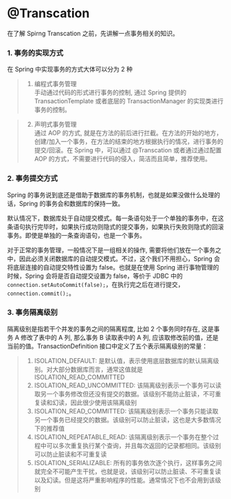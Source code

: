# @Transcation

在了解 Spirng Transcation 之前，先讲解一点事务相关的知识。

### 1. 事务的实现方式
在 Spring 中实现事务的方式大体可以分为 2 种
>1. 编程式事务管理  
手动通过代码的形式进行事务的控制, 通过 Spring 提供的 TransactionTemplate 或者底层的 TransactionManager 的实现类进行事务的控制。

>2. 声明式事务管理  
通过 AOP 的方式, 就是在方法的前后进行拦截。在方法的开始的地方，创建/加入一个事务，在方法的结束的地方根据执行的情况，进行事务的提交/回滚。在 Spring 中，可以通过 @Transcation 或者通过通过配置 AOP 的方式，不需要进行代码的侵入，简洁而且简单，推荐使用。

### 2. 事务提交方式
Spring 的事务说到底还是借助于数据库的事务机制，也就是如果没做什么处理的话，Spring 的事务会和数据库的保持一致。

默认情况下，数据库处于自动提交模式。每一条语句处于一个单独的事务中，在这条语句执行完毕时，如果执行成功则隐式的提交事务，如果执行失败则隐式的回滚事务。即使是单独的一条查询语句，也是一个事务。

对于正常的事务管理，一般情况下是一组相关的操作, 需要将他们放在一个事务之中，因此必须关闭数据库的自动提交模式。不过，这个我们不用担心，Spring 会将底层连接的自动提交特性设置为 false。也就是在使用 Spring 进行事物管理的时候，Spring 会将是否自动提交设置为 false，等价于 JDBC 中的 `connection.setAutoCommit(false);`，在执行完之后在进行提交，`connection.commit();`。

### 3. 事务隔离级别
隔离级别是指若干个并发的事务之间的隔离程度, 比如 2 个事务同时存在, 这是事务 A 修改了表中的 A 列, 那么事务 B 读取表中的 A 列, 应该取修改前的值，还是当前的值。TransactionDefinition 接口中定义了五个表示隔离级别的常量：
>1. ISOLATION_DEFAULT: 是默认值，表示使用底层数据库的默认隔离级别。对大部分数据库而言，通常这值就是 ISOLATION_READ_COMMITTED
>2. ISOLATION_READ_UNCOMMITTED: 该隔离级别表示一个事务可以读取另一个事务修改但还没有提交的数据。该级别不能防止脏读，不可重复读和幻读，因此很少使用该隔离级别
>3. ISOLATION_READ_COMMITTED: 该隔离级别表示一个事务只能读取另一个事务已经提交的数据。该级别可以防止脏读，这也是大多数情况下的推荐值
>4. ISOLATION_REPEATABLE_READ: 该隔离级别表示一个事务在整个过程中可以多次重复执行某个查询，并且每次返回的记录都相同。该级别可以防止脏读和不可重复读
>5. ISOLATION_SERIALIZABLE: 所有的事务依次逐个执行，这样事务之间就完全不可能产生干扰，也就是说，该级别可以防止脏读、不可重复读以及幻读。但是这将严重影响程序的性能。通常情况下也不会用到该级别
